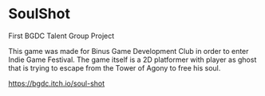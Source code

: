 # SoulShot
 First BGDC Talent Group Project

This game was made for Binus Game Development Club in order to enter Indie Game Festival. The game itself is a 2D platformer with player as ghost that is trying to escape from the Tower of Agony to free his soul.

https://bgdc.itch.io/soul-shot
